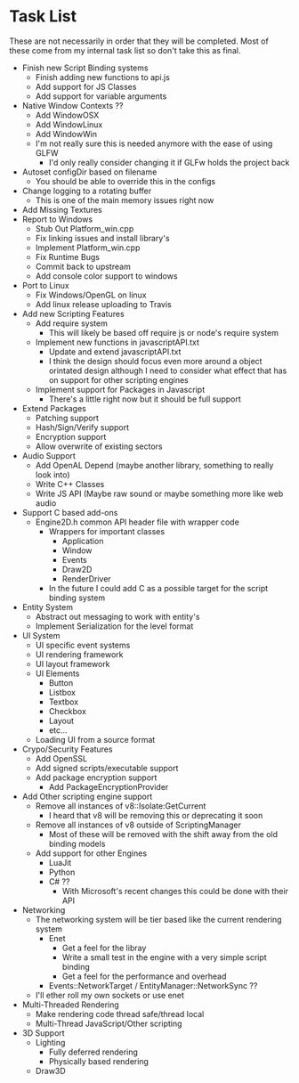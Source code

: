 # Task List

These are not necessarily in order that they will be completed.
Most of these come from my internal task list so don't take this as final.

- Finish new Script Binding systems
	- Finish adding new functions to api.js
	- Add support for JS Classes
	- Add support for variable arguments
- Native Window Contexts ??
	- Add WindowOSX
	- Add WindowLinux
	- Add WindowWin
	- I'm not really sure this is needed anymore with the ease of using GLFW
		- I'd only really consider changing it if GLFw holds the project back
- Autoset configDir based on filename
	- You should be able to override this in the configs
- Change logging to a rotating buffer
	- This is one of the main memory issues right now
- Add Missing Textures
- Report to Windows
	- Stub Out Platform_win.cpp
	- Fix linking issues and install library's
	- Implement Platform_win.cpp
	- Fix Runtime Bugs
	- Commit back to upstream
	- Add console color support to windows
- Port to Linux
	- Fix Windows/OpenGL on linux
	- Add linux release uploading to Travis
- Add new Scripting Features
	- Add require system
		- This will likely be based off require js or node's require system
	- Implement new functions in javascriptAPI.txt
		- Update and extend javascriptAPI.txt
		- I think the design should focus even more around a object orintated design although I need to consider what effect
			that has on support for other scripting engines
	- Implement support for Packages in Javascript
		- There's a little right now but it should be full support
- Extend Packages
	- Patching support
	- Hash/Sign/Verify support
	- Encryption support
	- Allow overwrite of existing sectors
- Audio Support
	- Add OpenAL Depend (maybe another library, something to really look into)
	- Write C++ Classes
	- Write JS API (Maybe raw sound or maybe something more like web audio
- Support C based add-ons
	- Engine2D.h common API header file with wrapper code
		- Wrappers for important classes
			- Application
			- Window
			- Events
			- Draw2D
			- RenderDriver
		- In the future I could add C as a possible target for the script binding system
- Entity System
	- Abstract out messaging to work with entity's
	- Implement Serialization for the level format
- UI System
	- UI specific event systems
	- UI rendering framework
	- UI layout framework
	- UI Elements
		+ Button
		+ Listbox
		+ Textbox
		+ Checkbox
		+ Layout
		+ etc...
	- Loading UI from a source format
- Crypo/Security Features
	- Add OpenSSL
	- Add signed scripts/executable support
	- Add package encryption support
		- Add PackageEncryptionProvider
- Add Other scripting engine support
	- Remove all instances of v8::Isolate:GetCurrent
		- I heard that v8 will be removing this or deprecating it soon
	- Remove all instances of v8 outside of ScriptingManager
		- Most of these will be removed with the shift away from the old binding models
	- Add support for other Engines
		- LuaJit
		- Python
		- C# ??
			- With Microsoft's recent changes this could be done with their API
- Networking
	- The networking system will be tier based like the current rendering system
		- Enet
			- Get a feel for the libray
			- Write a small test in the engine with a very simple script binding
			- Get a feel for the performance and overhead
		- Events::NetworkTarget / EntityManager::NetworkSync ??
	- I'll ether roll my own sockets or use enet
- Multi-Threaded Rendering
	- Make rendering code thread safe/thread local
	- Multi-Thread JavaScript/Other scripting
- 3D Support
	- Lighting
		- Fully deferred rendering
		- Physically based rendering
	- Draw3D
